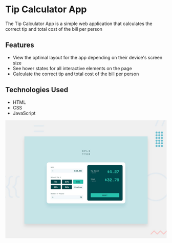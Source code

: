 # Tip Calculator App

The Tip Calculator App is a simple web application that calculates the correct tip and total cost of the bill per person

## Features

- View the optimal layout for the app depending on their device's screen size
- See hover states for all interactive elements on the page
- Calculate the correct tip and total cost of the bill per person

## Technologies Used

- HTML
- CSS
- JavaScript

![Todo app img](/assets/img/desktop-preview.jpg)
